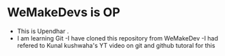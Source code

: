 # WeMakeDevs is OP

- This is Upendhar .
- I am learning Git 
-I have cloned this repository from WeMakeDev 
-I had refered to Kunal kushwaha's YT video on git and github tutoral for this

